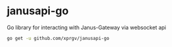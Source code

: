 # janusapi-go

Go library for interacting with Janus-Gateway via websocket api

```sh
go get -u github.com/xprgv/janusapi-go
```
